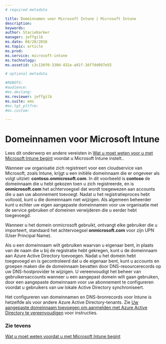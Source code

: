 ```yaml
---
# required metadata

title: Domeinnamen voor Microsoft Intune | Microsoft Intune
description:
keywords:
author: Staciebarker
manager: jeffgilb
ms.date: 04/28/2016
ms.topic: article
ms.prod:
ms.service: microsoft-intune
ms.technology:
ms.assetid: c3c136f0-330d-432a-a91f-16f7dd097e55

# optional metadata

#ROBOTS:
#audience:
#ms.devlang:
ms.reviewer: jeffgilb
ms.suite: ems
#ms.tgt_pltfrm:
#ms.custom:

---
```




# Domeinnamen voor Microsoft Intune

Lees dit onderwerp en andere vereisten in [Wat u moet weten voor u met Microsoft Intune begint](what-to-know-before-you-start-microsoft-intune.md) voordat u Microsoft Intune instelt..

Wanneer uw organisatie zich registreert voor een cloudservice van Microsoft, zoals Intune, krijgt u een initiële domeinnaam die er ongeveer als volgt uitziet: **contoso.onmicrosoft.com**. In dit voorbeeld is **contoso** de domeinnaam die u hebt gekozen toen u zich registreerde, en is **onmicrosoft.com** het achtervoegsel dat wordt toegewezen aan accounts die u aan uw abonnement toevoegt. Nadat u het registratieproces hebt voltooid, kunt u die domeinnaam niet wijzigen. Als algemeen beheerder kunt u echter uw eigen aangepaste domeinnamen voor uw organisatie met de service gebruiken of domeinen verwijderen die u eerder hebt toegevoegd.

Wanneer u het domein onmicrosoft gebruikt, ontvangt elke gebruiker die u importeert, standaard het achtervoegsel **onmicrosoft.com** voor zijn UPN (User Principal Name).

Als u een domeinnaam wilt gebruiken waarvan u eigenaar bent, in plaats van de naam die u bij de registratie hebt gekregen, kunt u de domeinnaam aan Azure Active Directory toevoegen. Nadat u het domein hebt toegevoegd en is gecontroleerd dat u de eigenaar bent, kunt u accounts en groepen maken die de domeinnaam bevatten door DNS-resourcerecords op uw DNS-hostprovider te wijzigen. U vereenvoudigt het beheer van gebruikersaccounts wanneer u een aangepast domein wilt gaan gebruiken, door een aangepaste domeinnaam voor uw abonnement te configureren voordat u gebruikers van uw lokale Active Directory synchroniseert.

Het configureren van domeinnamen en DNS-bronrecords voor Intune is hetzelfde als voor andere Azure Active Directory-tenants. Zie [Uw aangepaste domeinnaam toevoegen om aanmelden met Azure Active Directory te vereenvoudigen](https://azure.microsoft.com/documentation/articles/active-directory-add-domain/) voor instructies.

### Zie tevens
[Wat u moet weten voordat u met Microsoft Intune begint](what-to-know-before-you-start-microsoft-intune.md)


<!--HONumber=May16_HO1-->


